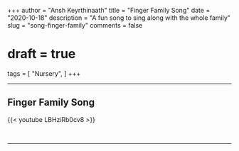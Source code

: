 +++
author = "Ansh Keyrthinaath"
title = "Finger Family Song"
date = "2020-10-18"
description = "A fun song to sing along with the whole family"
slug = "song-finger-family"
comments = false
# draft = true
tags = [
    "Nursery",
]
+++

---

## Finger Family Song

{{< youtube LBHziRb0cv8 >}}

<br>

---
